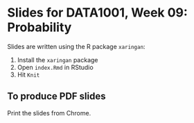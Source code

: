 # Slides for DATA1001, Week 09: Probability

Slides are written using the R package `xaringan`: 

1. Install the `xaringan` package
2. Open `index.Rmd` in RStudio
3. Hit `Knit`

## To produce PDF slides

Print the slides from Chrome. 
